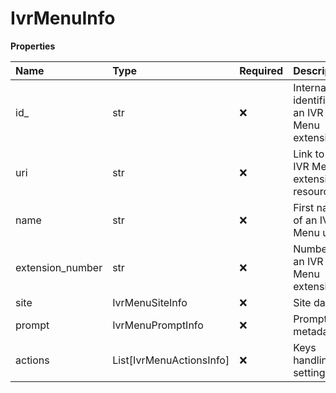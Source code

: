 # IvrMenuInfo

**Properties**

| Name             | Type                     | Required | Description                                  |
| :--------------- | :----------------------- | :------- | :------------------------------------------- |
| id\_             | str                      | ❌       | Internal identifier of an IVR Menu extension |
| uri              | str                      | ❌       | Link to an IVR Menu extension resource       |
| name             | str                      | ❌       | First name of an IVR Menu user               |
| extension_number | str                      | ❌       | Number of an IVR Menu extension              |
| site             | IvrMenuSiteInfo          | ❌       | Site data                                    |
| prompt           | IvrMenuPromptInfo        | ❌       | Prompt metadata                              |
| actions          | List[IvrMenuActionsInfo] | ❌       | Keys handling settings                       |

<!-- This file was generated by liblab | https://liblab.com/ -->

